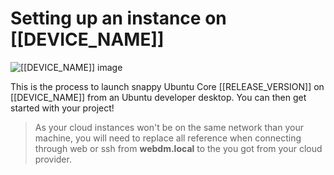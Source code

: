 # Setting up an instance on [[DEVICE_NAME]]

![[[DEVICE_NAME]] image]([[DEVICE_IMG_URL]] "[[DEVICE_NAME]] image")

This is the process to launch snappy Ubuntu Core [[RELEASE_VERSION]] on [[DEVICE_NAME]] from an Ubuntu developer desktop.
You can then get started with your project!

> As your cloud instances won't be on the same network than your machine, you will need to replace all reference when
> connecting through web or ssh from **webdm.local** to the **<external-ip>** you got from your cloud provider.
